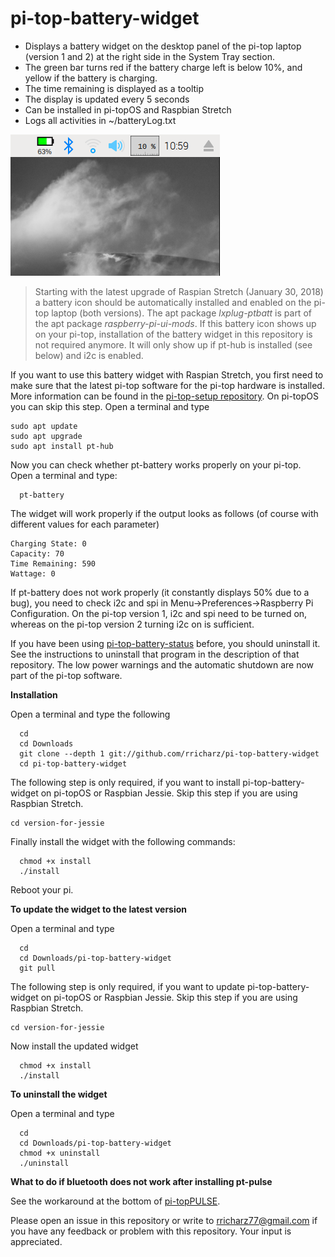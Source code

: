 # pi-top-battery-widget

- Displays a battery widget on the desktop panel of the pi-top laptop (version 1 and 2) at the right side
in the System Tray section.
- The green bar turns red if the battery charge left is below 10%, and yellow if the
battery is charging.
- The time remaining is displayed as a tooltip
- The display is updated every 5 seconds
- Can be installed in pi-topOS and Raspbian Stretch
- Logs all activities in ~/batteryLog.txt

![Alt text](icon.png?raw=true "panel with battery widget")

>Starting with the latest upgrade of Raspian Stretch (January 30, 2018) a battery icon
>should be automatically installed and enabled on the pi-top laptop (both versions).
>The apt package *lxplug-ptbatt* is part of the apt package *raspberry-pi-ui-mods*.
>If this battery icon shows up on your pi-top, installation of the battery widget in this
>repository is not required anymore. It will only show up if pt-hub is installed (see below)
>and i2c is enabled.

If you want to use this battery widget with Raspian Stretch, you first need to make sure
that the latest pi-top software for the pi-top hardware is installed. More
information can be found in the [pi-top-setup repository](http:github.com/rricharz/pi-top-setup). 
On pi-topOS you can skip this step. Open a terminal and type


```
sudo apt update
sudo apt upgrade
sudo apt install pt-hub
```

Now you can check whether pt-battery works properly on your pi-top.
Open a terminal and type:

```
  pt-battery
```

The widget will work properly if the output looks as follows (of course with different values
for each parameter)

```
Charging State: 0
Capacity: 70
Time Remaining: 590
Wattage: 0
```

If pt-battery does not work properly (it constantly displays 50% due to a bug), you need to check
i2c and spi in Menu->Preferences->Raspberry Pi Configuration. On the pi-top version 1, i2c and spi
need to be turned on, whereas on the pi-top version 2 turning i2c on is sufficient.

If you have been using
[pi-top-battery-status](http://github.com/rricharz/pi-top-battery-status) before,
you should uninstall it. See the instructions to uninstall that program in the description
of that repository. The low power warnings and the automatic shutdown are now part of the
pi-top software.


**Installation**

Open a terminal and type the following

```
  cd
  cd Downloads
  git clone --depth 1 git://github.com/rricharz/pi-top-battery-widget
  cd pi-top-battery-widget
```
The following step is only required, if you want to install pi-top-battery-widget
on pi-topOS or Raspbian Jessie. Skip this step if you are using Raspbian Stretch.
```
cd version-for-jessie
```
Finally install the widget with the following commands:
```
  chmod +x install
  ./install 
```

Reboot your pi.


**To update the widget to the latest version**

Open a terminal and type

```
  cd
  cd Downloads/pi-top-battery-widget
  git pull
```
The following step is only required, if you want to update pi-top-battery-widget
on pi-topOS or Raspbian Jessie. Skip this step if you are using Raspbian Stretch.
```
cd version-for-jessie
```
Now install the updated widget
```
  chmod +x install
  ./install
```


**To uninstall the widget**

Open a terminal and type

```
  cd
  cd Downloads/pi-top-battery-widget
  chmod +x uninstall
  ./uninstall
```


**What to do if bluetooth does not work after installing pt-pulse**

See the workaround at the bottom of [pi-topPULSE](https://github.com/pi-top/pi-topPULSE).


Please open an issue in this repository or write to rricharz77@gmail.com if you have any feedback
or problem with this repository. Your input is appreciated.